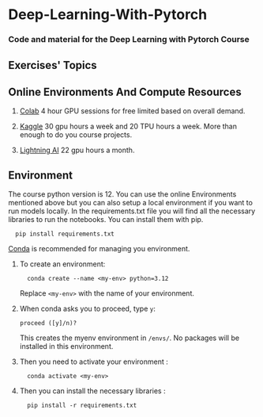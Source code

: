 # Deep-Learning-With-Pytorch

### Code and material for the Deep Learning with Pytorch Course

## Exercises' Topics

## Online Environments And Compute Resources

1. [Colab](https://colab.research.google.com/)
4 hour GPU sessions for free limited based on overall demand.

2. [Kaggle](https://www.kaggle.com/)
30 gpu hours a week and 20 TPU hours a week. More than enough to do you course projects.

3. [Lightning AI](https://lightning.ai/)
22 gpu hours a month.

## Environment

The course python version is 12. You can use the online Environments mentioned above but you can also setup a local environment if you want to run models locally.
In the requirements.txt file you will find all the necessary libraries to run the notebooks.
You can install them with pip.

      pip install requirements.txt

[Conda](https://docs.conda.io/projects/conda/en/latest/index.html#) is recommended for managing you environment.

1. To create an environment:

    ```
      conda create --name <my-env> python=3.12
    ```

   Replace ``<my-env>`` with the name of your environment.

2. When conda asks you to proceed, type ``y``:

      ``proceed ([y]/n)?``

   This creates the myenv environment in ``/envs/``. No
   packages will be installed in this environment.

3. Then you need to activate your environment :

    ```
      conda activate <my-env>
    ```

4. Then you can install the necessary libraries :

    ```
      pip install -r requirements.txt
    ```

